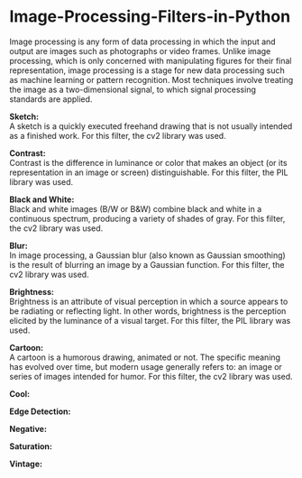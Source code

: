 # Image-Processing-Filters-in-Python

Image processing is any form of data processing in which the input and output are images such as photographs or video frames. Unlike image processing, which is only concerned with manipulating figures for their final representation, image processing is a stage for new data processing such as machine learning or pattern recognition. Most techniques involve treating the image as a two-dimensional signal, to which signal processing standards are applied.

<strong>Sketch:</strong></br>
A sketch is a quickly executed freehand drawing that is not usually intended as a finished work. For this filter, the cv2 library was used.

<strong>Contrast:</strong></br>
Contrast is the difference in luminance or color that makes an object (or its representation in an image or screen) distinguishable. For this filter, the PIL library was used.

<strong>Black and White:</strong></br>
Black and white images (B/W or B&W) combine black and white in a continuous spectrum, producing a variety of shades of gray. For this filter, the cv2 library was used.

<strong>Blur:</strong></br>
In image processing, a Gaussian blur (also known as Gaussian smoothing) is the result of blurring an image by a Gaussian function. For this filter, the cv2 library was used.

<strong>Brightness:</strong></br>
Brightness is an attribute of visual perception in which a source appears to be radiating or reflecting light. In other words, brightness is the perception elicited by the luminance of a visual target. For this filter, the PIL library was used.

<strong>Cartoon:</strong></br>
A cartoon is a humorous drawing, animated or not. The specific meaning has evolved over time, but modern usage generally refers to: an image or series of images intended for humor. For this filter, the cv2 library was used.

<strong>Cool:</strong></br>

<strong>Edge Detection:</strong></br>

<strong>Negative:</strong></br>

<strong>Saturation:</strong></br>

<strong>Vintage:</strong></br>
